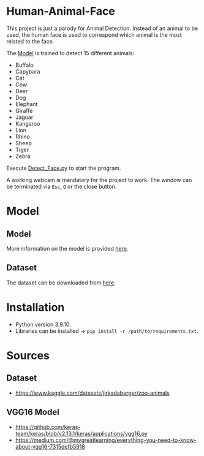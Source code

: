 # Human-Animal-Face
This project is just a parody for Animal Detection. Instead of an animal to be used, the human face is used to correspond which animal is the most related to the face. 

The [Model](/Model) is trained to detect 15 different animals:
- Buffalo
- Capybara
- Cat
- Cow
- Deer
- Dog
- Elephant
- Giraffe
- Jaguar
- Kangaroo
- Lion
- Rhino
- Sheep
- Tiger
- Zebra

Execute [Detect_Face.py](/Detect_Face.py) to start the program.

A working webcam is mandatory for the project to work. The window can be terminated via `Esc`, `Q` or the close button.

# Model
 ## Model
 More information on the model is provided [here](/Model/README.md).

 ## Dataset
 The dataset can be downloaded from [here](Model/Dataset/README.md).

# Installation
- Python version 3.9.10.
- Libraries can be installed -> `pip install -r /path/to/requirements.txt`.

# Sources
 ## Dataset
 - https://www.kaggle.com/datasets/jirkadaberger/zoo-animals

 ## VGG16 Model
 - https://github.com/keras-team/keras/blob/v2.13.1/keras/applications/vgg16.py
 - https://medium.com/@mygreatlearning/everything-you-need-to-know-about-vgg16-7315defb5918
